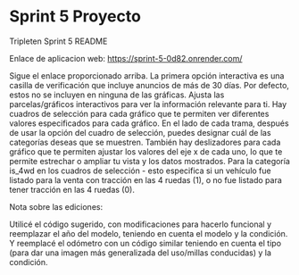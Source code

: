 # Sprint 5 Proyecto
 Tripleten Sprint 5 README

Enlace de aplicacion web: https://sprint-5-0d82.onrender.com/

Sigue el enlace proporcionado arriba. La primera opción interactiva es una casilla de verificación que incluye anuncios de más de 30 días. Por defecto, estos no se incluyen en ninguna de las gráficas. Ajusta las parcelas/gráficos interactivos para ver la información relevante para ti. Hay cuadros de selección para cada gráfico que te permiten ver diferentes valores especificados para cada gráfico. En el lado de cada trama, después de usar la opción del cuadro de selección, puedes designar cuál de las categorías deseas que se muestren. También hay deslizadores para cada gráfico que te permiten ajustar los valores del eje x de cada uno, lo que te permite estrechar o ampliar tu vista y los datos mostrados. Para la categoría is_4wd en los cuadros de selección - esto especifica si un vehículo fue listado para la venta con tracción en las 4 ruedas (1), o no fue listado para tener tracción en las 4 ruedas (0).

Nota sobre las ediciones:

Utilicé el código sugerido, con modificaciones para hacerlo funcional y reemplazar el año del modelo, teniendo en cuenta el modelo y la condición. Y reemplacé el odómetro con un código similar teniendo en cuenta el tipo (para dar una imagen más generalizada del uso/millas conducidas) y la condición.
